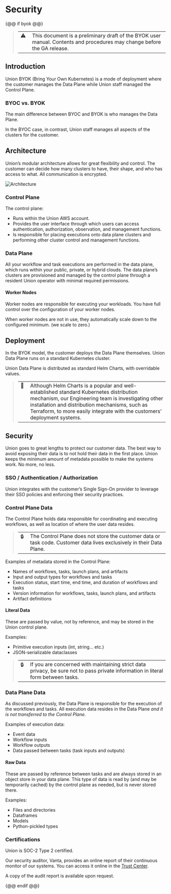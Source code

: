 # Security

{@@ if byok @@}

> <table><tr><td valign="top" style="padding-right: 0.75rem">⚠️</td><td>
> This document is a preliminary draft of the BYOK user manual.
> Contents and procedures may change before the GA release.
> </tr></table>

## Introduction

Union BYOK (Bring Your Own Kubernetes) is a mode of deployment where the customer manages the Data Plane while Union staff managed the Control Plane.

### BYOC vs. BYOK

The main difference between BYOC and BYOK is who manages the Data Plane.

In the BYOC case, in contrast, Union staff manages all aspects of the clusters for the customer.

## Architecture

Union’s modular architecture allows for great flexibility and control. The customer can decide how many clusters to have, their shape, and who has access to what. All communication is encrypted.

![Architecture](/_static/images/user-guide/administration/security/architecture.png)

### Control Plane

The control plane:

- Runs within the Union AWS account.
- Provides the user interface through which users can access authentication, authorization, observation, and management functions.
- Is responsible for placing executions onto data plane clusters and performing other cluster control and management functions.

### Data Plane

All your workflow and task executions are performed in the data plane, which runs within your public, private, or hybrid clouds. The data plane’s clusters are provisioned and managed by the control plane through a resident Union operator with minimal required permissions.

#### Worker Nodes

Worker nodes are responsible for executing your workloads. You have full control over the configuration of your worker nodes.

When worker nodes are not in use, they automatically scale down to the configured minimum. (we scale to zero.)

## Deployment

In the BYOK model, the customer deploys the Data Plane themselves. Union Data Plane runs on a standard Kubernetes cluster.

Union Data Plane is distributed as standard Helm Charts, with overridable values.

> <table><tr><td valign="top" style="padding-right: 0.75rem">📅</td><td>
> Although Helm Charts is a popular and well-established standard Kubernetes distribution mechanism,
> our Engineering team is investigating other installation and distribution mechanisms, such as Terraform,
> to more easily integrate with the customers’ deployment systems.
> </tr></table>

## Security

Union goes to great lengths to protect our customer data. The best way to avoid exposing their data is to not hold their data in the first place. Union keeps the minimum amount of metadata possible to make the systems work. No more, no less.

### SSO / Authentication / Authorization

Union integrates with the customer’s Single Sign-On provider to leverage their SSO policies and enforcing their security practices.

### Control Plane Data

The Control Plane holds data responsible for coordinating and executing workflows, as well as location of where the user data resides.

> <table><tr><td valign="top" style="padding-right: 0.75rem">🔒</td><td>
> The Control Plane does not store the customer data or task code.
> Customer data lives exclusively in their Data Plane.
> </tr></table>

Examples of metadata stored in the Control Plane:

- Names of workflows, tasks, launch plans, and artifacts
- Input and output types for workflows and tasks
- Execution status, start time, end time, and duration of workflows and tasks
- Version information for workflows, tasks, launch plans, and artifacts
- Artifact definitions

#### Literal Data

These are passed by value, not by reference, and may be stored in the Union control plane.

Examples:

- Primitive execution inputs (int, string… etc.)
- JSON-serializable dataclasses

> <table><tr><td valign="top" style="padding-right: 0.75rem">🔒</td><td>
> If you are concerned with maintaining strict data privacy,
> be sure not to pass private information in literal form between tasks.
> </tr></table>

### Data Plane Data

As discussed previously, the Data Plane is responsible for the execution of the workflows and tasks. All execution data resides in the Data Plane _and it is not transferred to the Control Plane._

Examples of execution data:

- Event data
- Workflow inputs
- Workflow outputs
- Data passed between tasks (task inputs and outputs)

#### Raw Data

These are passed by reference between tasks and are always stored in an object store in your data plane. This type of data is read by (and may be temporarily cached) by the control plane as needed, but is never stored there.

Examples:

- Files and directories
- Dataframes
- Models
- Python-pickled types

### Certifications

Union is SOC-2 Type 2 certified.

Our security auditor, Vanta, provides an online report of their continuous monitor of our systems. You can access it online in the [Trust Center](https://trust.union.ai).

A copy of the audit report is available upon request.

{@@ endif @@}

